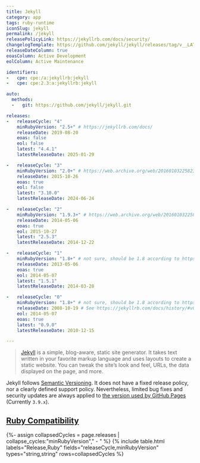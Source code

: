 ```yaml
---
title: Jekyll
category: app
tags: ruby-runtime
iconSlug: jekyll
permalink: /jekyll
releasePolicyLink: https://jekyllrb.com/docs/security/
changelogTemplate: https://github.com/jekyll/jekyll/releases/tag/v__LATEST__
releaseDateColumn: true
eoasColumn: Active Development
eolColumn: Active Maintenance

identifiers:
-   cpe: cpe:/a:jekyllrb:jekyll
-   cpe: cpe:2.3:a:jekyllrb:jekyll

auto:
  methods:
  -   git: https://github.com/jekyll/jekyll.git

releases:
-   releaseCycle: "4"
    minRubyVersion: "2.5+" # https://jekyllrb.com/docs/
    releaseDate: 2019-08-20
    eoas: false
    eol: false
    latest: "4.4.1"
    latestReleaseDate: 2025-01-29

-   releaseCycle: "3"
    minRubyVersion: "2.0+" # https://web.archive.org/web/20160103225823/https://jekyllrb.com/docs/installation/
    releaseDate: 2015-10-26
    eoas: true
    eol: false
    latest: "3.10.0"
    latestReleaseDate: 2024-06-24

-   releaseCycle: "2"
    minRubyVersion: "1.9.3+" # https://web.archive.org/web/20160103225823/https://jekyllrb.com/docs/installation/
    releaseDate: 2014-05-06
    eoas: true
    eol: 2015-10-27
    latest: "2.5.3"
    latestReleaseDate: 2014-12-22

-   releaseCycle: "1"
    minRubyVersion: "1.8+" # not sure, should be 1.8 according to https://github.com/jekyll/jekyll/releases/tag/v1.2.0
    releaseDate: 2013-05-06
    eoas: true
    eol: 2014-05-07
    latest: "1.5.1"
    latestReleaseDate: 2014-03-28

-   releaseCycle: "0"
    minRubyVersion: "1.8+" # not sure, should be 1.8 according to https://web.archive.org/web/20091202224411/http://wiki.github.com/mojombo/jekyll/install
    releaseDate: 2008-10-19 # See https://jekyllrb.com/docs/history/#v0-0-0
    eol: 2014-05-07
    eoas: true
    latest: "0.9.0"
    latestReleaseDate: 2010-12-15

---
```


> [Jekyll](https://jekyllrb.com/) is a simple, blog-aware, static site generator. It takes text
> written in your favorite markup language and uses layouts to create a static website. You can
> tweak the site’s look and feel, URLs, the data displayed on the page, and more.

Jekyll follows [Semantic Versioning](https://semver.org/). It does not have a fixed release policy,
nor a clearly defined support policy. Nevertheless, limited bug fixes and security updates are
always applied to [the version used by GitHub Pages](https://pages.github.com/versions/) (Currently
`3.9.x`).

## [Ruby Compatibility](https://jekyllrb.com/docs/installation/)

{%- assign collapsedCycles = page.releases | collapse_cycles:"minRubyVersion"," - " %}
{% include table.html
labels="Release,Ruby"
fields="releaseCycle,minRubyVersion"
types="string,string"
rows=collapsedCycles %}
